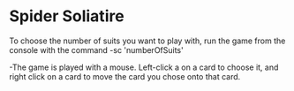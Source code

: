 # Spider Soliatire 

To choose the number of suits you want to play with, run the game from the console with the command 
-sc 'numberOfSuits'

-The game is played with a mouse. Left-click a on a card to choose it, and right click on a card to move the card you chose onto that card.

